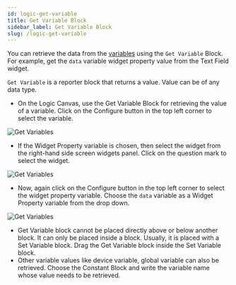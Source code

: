 ```yaml
---
id: logic-get-variable
title: Get Variable Block
sidebar_label: Get Variable Block
slug: /logic-get-variable
---
```


You can retrieve the data from the [variables](designer-logic.md#variables) using the `Get Variable` Block. For example, get the `data` variable widget property value from the Text Field widget.

`Get Variable` is a reporter block that returns a value. Value can be of any data type.

* On the Logic Canvas, use the Get Variable Block for retrieving the value of a variable. Click on the Configure button in the top left corner to select the variable.

![Get Variables](/img/Logic-GV-1.png)

* If the Widget Property variable is chosen, then select the widget from the right-hand side screen widgets panel. Click on the question mark to select the widget.

![Get Variables](/img/Logic-GV-2.png)

* Now, again click on the Configure button in the top left corner to select the widget property variable. Choose the `data` variable as a Widget Property variable from the drop down.

![Get Variables](/img/Logic-GV-3.png)

* Get Variable block cannot be placed directly above or below another block. It can only be placed inside a block. Usually, it is placed with a Set Variable block. Drag the Get Variable block inside the Set Variable block.
* Other variable values like device variable, global variable can also be retrieved. Choose the Constant Block and write the variable name whose value needs to be retrieved.